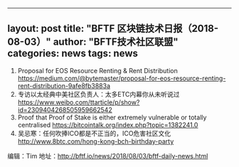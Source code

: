 
---
layout: post
title:  "BFTF 区块链技术日报（2018-08-03）"
author: "BFTF技术社区联盟"
categories: news
tags: news
---

1. Proposal for EOS Resource Renting & Rent Distribution https://medium.com/@bytemaster/proposal-for-eos-resource-renting-rent-distribution-9afe8fb3883a
2. 专访以太经典中美社区负责人：太多ETC内幕你从未听说过 https://www.weibo.com/ttarticle/p/show?id=2309404268505959662542
3. Proof that Proof of Stake is either extremely vulnerable or totally centralised https://bitcointalk.org/index.php?topic=1382241.0
4. 吴忌寒：任何吹捧ICO都是不正当的，ICO危害社区文化 http://www.8btc.com/hong-kong-bch-birthday-party

编辑：Tim
地址：http://bftf.io/news/2018/08/03/bftf-daily-news.html

